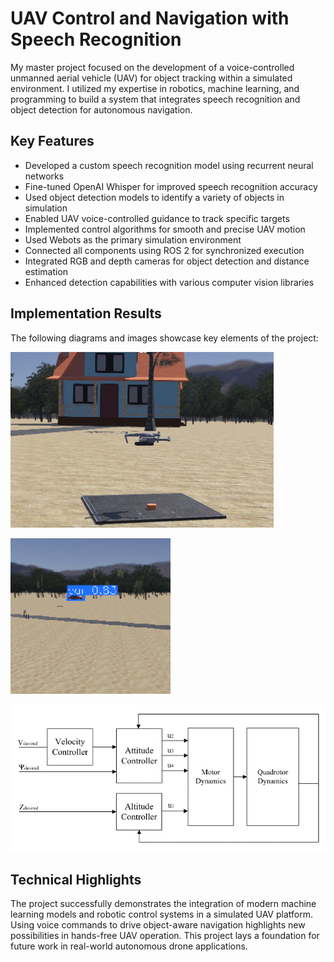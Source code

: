 # UAV Control and Navigation with Speech Recognition

My master project focused on the development of a voice-controlled unmanned aerial vehicle (UAV) for object tracking within a simulated environment. I utilized my expertise in robotics, machine learning, and programming to build a system that integrates speech recognition and object detection for autonomous navigation.

## Key Features

- Developed a custom speech recognition model using recurrent neural networks
- Fine-tuned OpenAI Whisper for improved speech recognition accuracy
- Used object detection models to identify a variety of objects in simulation
- Enabled UAV voice-controlled guidance to track specific targets
- Implemented control algorithms for smooth and precise UAV motion
- Used Webots as the primary simulation environment
- Connected all components using ROS 2 for synchronized execution
- Integrated RGB and depth cameras for object detection and distance estimation
- Enhanced detection capabilities with various computer vision libraries

## Implementation Results

The following diagrams and images showcase key elements of the project:

![UAV Control System Diagram](../images/uav1.png)

![Object Detection in Simulation](../images/uav2.png)

![Voice-Guided UAV Tracking](../images/uav3.png)

## Technical Highlights

The project successfully demonstrates the integration of modern machine learning models and robotic control systems in a simulated UAV platform. Using voice commands to drive object-aware navigation highlights new possibilities in hands-free UAV operation. This project lays a foundation for future work in real-world autonomous drone applications.
